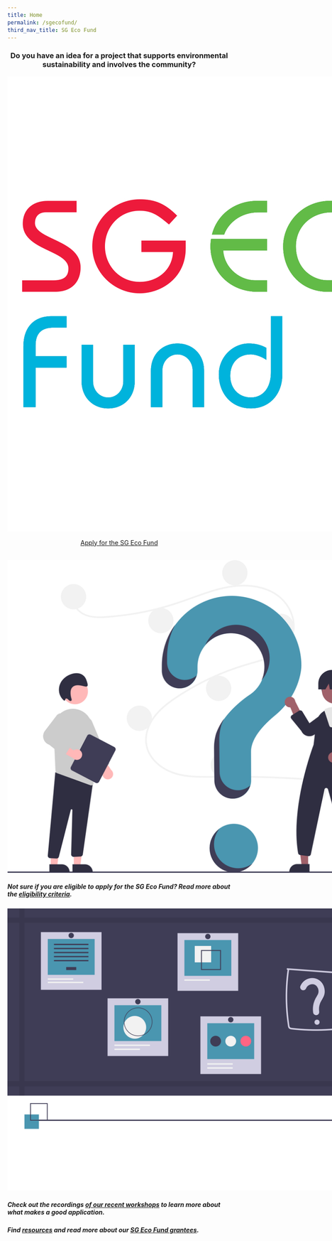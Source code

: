 ```yaml
---
title: Home
permalink: /sgecofund/
third_nav_title: SG Eco Fund
---
```


<center><h3><b>Do you have an idea for a project that supports environmental sustainability and involves the community?</b></h3>

<div>
    <img src="/images/sgeco-logo.jpg" alt="SG Eco Fund" style="max-width:40vh;">
</div>

<a class="button_david" href="/sgecofund/apply/">Apply for the SG Eco Fund</a></center>

<!-- #### The SG Eco Fund is only open for application during the grant call period. The grant call for 2021 is now closed.  -->

<br> 


<div class="logos-row">
  <div class="grid-column">
    <img src="/images/sgeco-question.svg" style="max-width:25vh;" alt="Question"><h5>Not sure if you are eligible to apply for the SG Eco Fund? Read more about the <a href="/sgecofund/fund-info"><b>eligibility criteria</b></a>.</h5>
  </div>
  <div class="grid-column">
    <img src="/images/sgeco-webinar.svg" style="max-width:25vh;" alt="Recording"><h5>Check out the recordings <a href="https://www.mse.gov.sg/sgecofund/community">of our recent workshops</a> to learn more about what makes a good application.</h5>
  </div>
</div>

<div><h5>Find <a href="/sgecofund/community">resources</a> and read more about our <a href="/sgecofund/community">SG Eco Fund grantees</a>.</h5></div>
